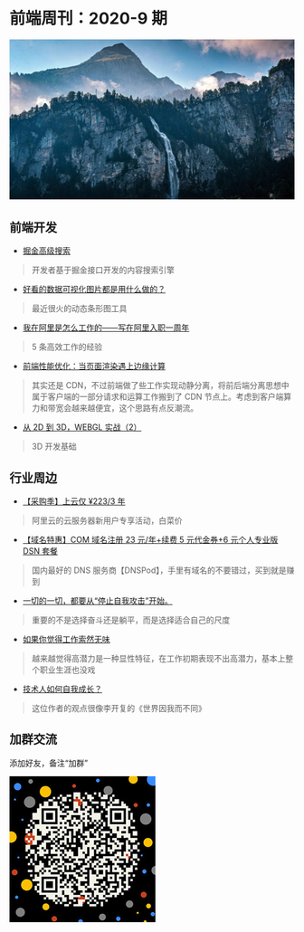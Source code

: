 # 前端周刊：2020-9 期

[![](/img/bing/20200522.png?imageView2/2/w/960)](https://cn.bing.com/search?q=莱辛巴赫瀑布)

## 前端开发

- [掘金高级搜索](http://zy2071.com/Fun/jueJinSearch.html)

> 开发者基于掘金接口开发的内容搜索引擎

- [好看的数据可视化图片都是用什么做的？](https://mp.weixin.qq.com/s?__biz=MzIyMDExNjE0Mg==&mid=2247484533&idx=2&sn=fda290bc56d63c2d23f4995d7a2c3e99)

> 最近很火的动态条形图工具

- [我在阿里是怎么工作的——写在阿里入职一周年](https://mp.weixin.qq.com/s?__biz=MzU5MjczNTg2MQ==&mid=2247484908&idx=1&sn=31050541ab30afb0e83046abed971d8a)

> 5 条高效工作的经验

- [前端性能优化：当页面渲染遇上边缘计算](https://mp.weixin.qq.com/s?__biz=MzIzOTU0NTQ0MA==&mid=2247496301&idx=1&sn=5035b8ed597a24fdc9d8c7641a57399a)

> 其实还是 CDN，不过前端做了些工作实现动静分离，将前后端分离思想中属于客户端的一部分请求和运算工作搬到了 CDN 节点上。考虑到客户端算力和带宽会越来越便宜，这个思路有点反潮流。

- [从 2D 到 3D，WEBGL 实战（2）](https://mp.weixin.qq.com/s?__biz=MzU5MjczNTg2MQ==&mid=2247485064&idx=1&sn=f1b6d0cdb075917193fc5452e905bf71)

> 3D 开发基础

## 行业周边

- [【采购季】上云仅 ¥223/3 年](https://www.aliyun.com/sale-season/2020/procurement-new-members?userCode=y31qmczl)

> 阿里云的云服务器新用户专享活动，白菜价

- [【域名特惠】COM 域名注册 23 元/年+续费 5 元代金券+6 元个人专业版 DSN 套餐](https://www.dnspod.cn/promo/domainscarnival?promo_code=3LIUUR11729&source=sharelink&from=link)

> 国内最好的 DNS 服务商【DNSPod】，手里有域名的不要错过，买到就是赚到

- [一切的一切，都要从“停止自我攻击”开始。](https://mp.weixin.qq.com/s?__biz=MzI4MzQ3NDE4Nw==&mid=2247484832&idx=1&sn=6d75253e59aec7159fbe151000058ca4)

> 重要的不是选择奋斗还是躺平，而是选择适合自己的尺度

- [如果你觉得工作索然无味](https://mp.weixin.qq.com/s?__biz=MzI0MjA1Mjg2Ng==&mid=2649869740&idx=1&sn=28194645bf7476471cf3b432c7923870)

> 越来越觉得高潜力是一种显性特征，在工作初期表现不出高潜力，基本上整个职业生涯也没戏

- [技术人如何自我成长？](https://mp.weixin.qq.com/s?__biz=MzIzOTU0NTQ0MA==&mid=2247496369&idx=1&sn=49470b64d2504d415dda94bcf2f1b4a6)

> 这位作者的观点很像李开复的《世界因我而不同》

## 加群交流

添加好友，备注“加群”

![refned_x](/img/a/refined-x.jpg)
